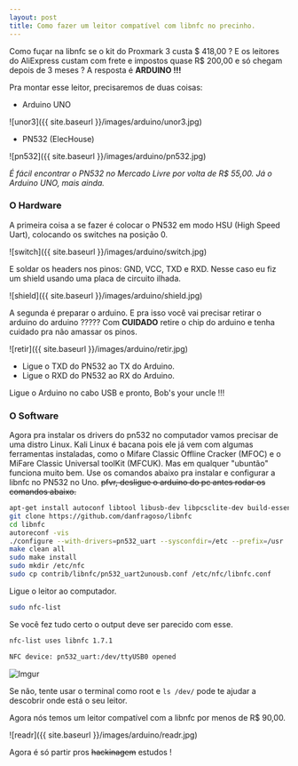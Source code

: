 ```yaml
---
layout: post
title: Como fazer um leitor compatível com libnfc no precinho.
---
```


Como fuçar na libnfc se o kit do Proxmark 3 custa $ 418,00 ? E os leitores do AliExpress custam com frete e impostos quase R$ 200,00 e só chegam depois de 3 meses ? A resposta é **ARDUINO !!!**

Pra montar esse leitor, precisaremos de duas coisas:

 - Arduino UNO

![unor3]({{ site.baseurl }}/images/arduino/unor3.jpg)

- PN532 (ElecHouse)

![pn532]({{ site.baseurl }}/images/arduino/pn532.jpg)


*É fácil encontrar o PN532 no Mercado Livre por volta de R$ 55,00. Já o Arduino UNO, mais ainda.*

### O Hardware

A primeira coisa a se fazer é colocar o PN532 em modo HSU (High Speed Uart), colocando os switches na posição 0.

![switch]({{ site.baseurl }}/images/arduino/switch.jpg)


 E soldar os headers nos pinos: GND, VCC, TXD e RXD. Nesse caso eu fiz um shield usando uma placa de circuito ilhada.

![shield]({{ site.baseurl }}/images/arduino/shield.jpg)


A segunda é preparar o arduino. E pra isso você vai precisar retirar o arduino do arduino ????? Com **CUIDADO** retire o chip do arduino e tenha cuidado pra não amassar os pinos.

![retir]({{ site.baseurl }}/images/arduino/retir.jpg)


- Ligue o TXD do PN532 ao TX do Arduino.
- Ligue o RXD do PN532 ao RX do Arduino.

Ligue o Arduino no cabo USB e pronto, Bob's your uncle !!!

### O Software

Agora pra instalar os drivers do pn532 no computador vamos precisar de uma distro Linux. Kali Linux é bacana pois ele já vem com algumas ferramentas instaladas, como o Mifare Classic Offline Cracker (MFOC) e o MiFare Classic Universal toolKit (MFCUK). Mas em qualquer "ubuntão" funciona muito bem. Use os comandos abaixo pra instalar e configurar a libnfc no PN532 no Uno. ~~pfvr, desligue o arduino do pc antes rodar os comandos abaixo.~~

```bash
apt-get install autoconf libtool libusb-dev libpcsclite-dev build-essential
git clone https://github.com/danfragoso/libnfc
cd libnfc
autoreconf -vis
./configure --with-drivers=pn532_uart --sysconfdir=/etc --prefix=/usr
make clean all
sudo make install
sudo mkdir /etc/nfc
sudo cp contrib/libnfc/pn532_uart2unousb.conf /etc/nfc/libnfc.conf
```
Ligue o leitor ao computador.

```bash
sudo nfc-list
```
Se você fez tudo certo o output deve ser parecido com esse.

```bash
nfc-list uses libnfc 1.7.1

NFC device: pn532_uart:/dev/ttyUSB0 opened
```
![Imgur](http://i.imgur.com/musidFA.png)

Se não, tente usar o terminal como root e `ls /dev/` pode te ajudar a descobrir onde está o seu leitor.

Agora nós temos um leitor compatível com a libnfc por menos de R$ 90,00.

![readr]({{ site.baseurl }}/images/arduino/readr.jpg)

Agora é só partir pros ~~hackinagem~~ estudos !
